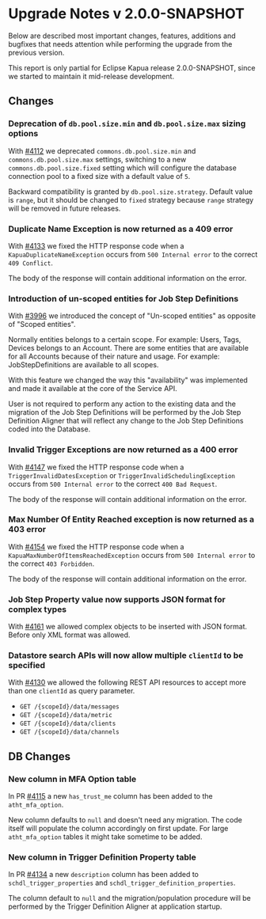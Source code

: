 # Upgrade Notes v 2.0.0-SNAPSHOT

Below are described most important changes, features, additions and bugfixes that needs attention while performing the upgrade from the previous version.

This report is only partial for Eclipse Kapua release 2.0.0-SNAPSHOT, since we started to maintain it mid-release development.

## Changes

### Deprecation of `db.pool.size.min` and `db.pool.size.max` sizing options

With [#4112](https://github.com/eclipse/kapua/pull/4112) we deprecated `commons.db.pool.size.min` and `commons.db.pool.size.max` settings, switching to a new `commons.db.pool.size.fixed` setting which will configure the database connection pool to a fixed size with a default value of `5`.

Backward compatibility is granted by `db.pool.size.strategy`. Default value is `range`, but it should be changed to `fixed` strategy because `range` strategy will be removed in future releases.


### Duplicate Name Exception is now returned as a 409 error

With [#4133](https://github.com/eclipse/kapua/pull/4112) we fixed the HTTP response code when a `KapuaDuplicateNameException` occurs from `500 Internal error` to the correct `409 Conflict`.

The body of the response will contain additional information on the error.


### Introduction of un-scoped entities for Job Step Definitions

With [#3996](https://github.com/eclipse/kapua/pull/3996) we introduced the concept of "Un-scoped entities" as opposite of "Scoped entities".

Normally entities belongs to a certain scope. For example: Users, Tags, Devices belongs to an Account.
There are some entities that are available for all Accounts because of their nature and usage. For example: JobStepDefinitions are available to all scopes.

With this feature we changed the way this "availability" was implemented and made it available at the core of the Service API.

User is not required to perform any action to the existing data and the migration of the Job Step Definitions will be performed by the Job Step Definition Aligner that will reflect any change to the Job Step Definitions coded into the Database.


### Invalid Trigger Exceptions are now returned as a 400 error

With [#4147](https://github.com/eclipse/kapua/pull/4147) we fixed the HTTP response code when a `TriggerInvalidDatesException` or `TriggerInvalidSchedulingException` occurs from `500 Internal error` to the correct `400 Bad Request`.

The body of the response will contain additional information on the error.


### Max Number Of Entity Reached exception is now returned as a 403 error

With [#4154](https://github.com/eclipse/kapua/pull/4154) we fixed the HTTP response code when a `KapuaMaxNumberOfItemsReachedException` occurs from `500 Internal error` to the correct `403 Forbidden`.

The body of the response will contain additional information on the error.


### Job Step Property value now supports JSON format for complex types

With [#4161](https://github.com/eclipse/kapua/pull/4161) we allowed complex objects to be inserted with JSON format. Before only XML format was allowed.


### Datastore search APIs will now allow multiple `clientId` to be specified

With [#4130](https://github.com/eclipse/kapua/pull/4130) we allowed the following REST API resources to accept more than one `clientId` as query parameter.

- `GET /{scopeId}/data/messages`
- `GET /{scopeId}/data/metric`
- `GET /{scopeId}/data/clients`
- `GET /{scopeId}/data/channels`


## DB Changes

### New column in MFA Option table

In PR [#4115](https://github.com/eclipse/kapua/pull/4115) a new `has_trust_me` column has been added to the `atht_mfa_option`.

New column defaults to `null` and doesn't need any migration. The code itself will populate the column accordingly on first update.
For large `atht_mfa_option` tables it might take sometime to be added.


### New column in Trigger Definition Property table

In PR [#4134](https://github.com/eclipse/kapua/pull/4134) a new `description` column has been added to `schdl_trigger_properties` and `schdl_trigger_definition_properties`.

The column default to `null` and the migration/population procedure will be performed by the Trigger Definition Aligner at application startup.

